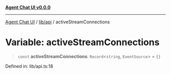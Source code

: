 [**Agent Chat UI v0.0.0**](../../../README.md)

***

[Agent Chat UI](../../../modules.md) / [lib/api](../README.md) / activeStreamConnections

# Variable: activeStreamConnections

> `const` **activeStreamConnections**: `Record`\<`string`, `EventSource`\> = `{}`

Defined in: lib/api.ts:18
